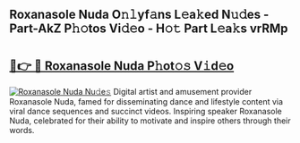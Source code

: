 ## Roxanasole Nuda O𝚗𝚕yf𝚊ns L𝚎a𝚔ed N𝚞𝚍es - Part-AkZ P𝚑𝚘tos Vi𝚍𝚎o - H𝚘𝚝 Part L𝚎a𝚔s vrRMp

# <h2><a href="http://kf37q8m.oniu.top/?m=Roxanasole+Nuda">🔗👉 🔴 Roxanasole Nuda P𝚑ot𝚘𝚜 V𝚒d𝚎o</a></h2>

[![Roxanasole Nuda Nu𝚍e𝚜](https://i.imgur.com/0qMVB7G.gif)](http://kf37q8m.oniu.top/?m=Roxanasole+Nuda)
Digital artist and amusement provider Roxanasole Nuda, famed for disseminating dance and lifestyle content via viral dance sequences and succinct videos. Inspiring speaker Roxanasole Nuda, celebrated for their ability to motivate and inspire others through their words.  
